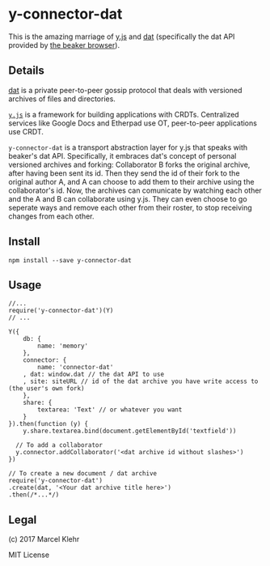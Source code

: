 # y-connector-dat
This is the amazing marriage of [y.js](https://github.com/y-js/yjs) and [dat](https://datproject.org) (specifically the dat API provided by [the beaker browser](https://beakerbrowser.com)).

## Details
[dat](https://datproject.org) is a private peer-to-peer gossip protocol that deals with versioned archives of files and directories.

[`y.js`](https://github.com/y-js/yjs) is a framework for building applications with CRDTs. Centralized services like Google Docs and Etherpad use OT, peer-to-peer applications use CRDT.

`y-connector-dat` is a transport abstraction layer for y.js that speaks with beaker's dat API.
Specifically, it embraces dat's concept of personal versioned archives and forking: Collaborator B forks the original archive, after having been sent its id. Then they send the id of their fork to the original author A, and A can choose to add them to their archive using the collaborator's id. Now, the archives can comunicate by watching each other and the A and B can collaborate using y.js. They can even choose to go seperate ways and remove each other from their roster, to stop receiving changes from each other.

## Install
`npm install --save y-connector-dat`

## Usage
```
//...
require('y-connector-dat')(Y)
// ...

Y({
	db: {
		name: 'memory'
	},
	connector: {
		name: 'connector-dat'
	, dat: window.dat // the dat API to use
	, site: siteURL // id of the dat archive you have write access to (the user's own fork)
	},
	share: {
		textarea: 'Text' // or whatever you want
	}
}).then(function (y) {
	y.share.textarea.bind(document.getElementById('textfield'))

  // To add a collaborator
  y.connector.addCollaborator('<dat archive id without slashes>')
})

// To create a new document / dat archive
require('y-connector-dat')
.create(dat, '<Your dat archive title here>')
.then(/*...*/)
```

## Legal
(c) 2017 Marcel Klehr

MIT License
